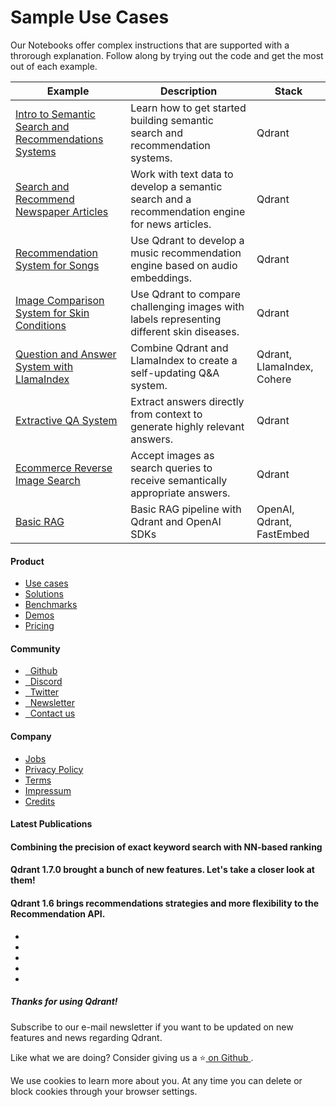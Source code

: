 # Sample Use Cases

Our Notebooks offer complex instructions that are supported with a throrough explanation. Follow along by trying out the code and get the most out of each example.

| Example | Description | Stack |
|---|---|---|
| [ Intro to Semantic Search and Recommendations Systems ](https://githubtocolab.com/qdrant/examples/blob/master/qdrant_101_getting_started/getting_started.ipynb) | Learn how to get started building semantic search and recommendation systems. | Qdrant |
| [ Search and Recommend Newspaper Articles ](https://githubtocolab.com/qdrant/examples/blob/master/qdrant_101_text_data/qdrant_and_text_data.ipynb) | Work with text data to develop a semantic search and a recommendation engine for news articles. | Qdrant |
| [ Recommendation System for Songs ](https://githubtocolab.com/qdrant/examples/blob/master/qdrant_101_audio_data/03_qdrant_101_audio.ipynb) | Use Qdrant to develop a music recommendation engine based on audio embeddings. | Qdrant |
| [ Image Comparison System for Skin Conditions ](https://colab.research.google.com/github/qdrant/examples/blob/master/qdrant_101_image_data/04_qdrant_101_cv.ipynb) | Use Qdrant to compare challenging images with labels representing different skin diseases. | Qdrant |
| [ Question and Answer System with LlamaIndex ](https://githubtocolab.com/qdrant/examples/blob/master/llama_index_recency/Qdrant%20and%20LlamaIndex%20%E2%80%94%20A%20new%20way%20to%20keep%20your%20Q%26A%20systems%20up-to-date.ipynb) | Combine Qdrant and LlamaIndex to create a self-updating Q&A system. | Qdrant, LlamaIndex, Cohere |
| [ Extractive QA System ](https://githubtocolab.com/qdrant/examples/blob/master/extractive_qa/extractive-question-answering.ipynb) | Extract answers directly from context to generate highly relevant answers. | Qdrant |
| [ Ecommerce Reverse Image Search ](https://githubtocolab.com/qdrant/examples/blob/master/ecommerce_reverse_image_search/ecommerce-reverse-image-search.ipynb) | Accept images as search queries to receive semantically appropriate answers. | Qdrant |
| [ Basic RAG ](https://githubtocolab.com/qdrant/examples/blob/master/rag-openai-qdrant/rag-openai-qdrant.ipynb) | Basic RAG pipeline with Qdrant and OpenAI SDKs | OpenAI, Qdrant, FastEmbed |


#### Product

- [ 
Use cases
 ](https://qdrant.tech/use-cases/)
- [ 
Solutions
 ](https://qdrant.tech/solutions/)
- [ 
Benchmarks
 ](https://qdrant.tech/benchmarks/)
- [ 
Demos
 ](https://qdrant.tech/demo/)
- [ 
Pricing
 ](https://qdrant.tech/pricing/)


#### Community

- [ 
 
Github
 ](https://github.com/qdrant/qdrant)
- [ 
 
Discord
 ](https://qdrant.to/discord)
- [ 
 
Twitter
 ](https://qdrant.to/twitter)
- [ 
 
Newsletter
 ](https://qdrant.tech/subscribe/)
- [ 
 
Contact us
 ](https://qdrant.to/contact-us)


#### Company

- [ 
Jobs
 ](https://qdrant.join.com)
- [ 
Privacy Policy
 ](https://qdrant.tech/legal/privacy-policy/)
- [ 
Terms
 ](https://qdrant.tech/legal/terms_and_conditions/)
- [ 
Impressum
 ](https://qdrant.tech/legal/impressum/)
- [ 
Credits
 ](https://qdrant.tech/legal/credits/)


#### Latest Publications

#### Combining the precision of exact keyword search with NN-based ranking

#### Qdrant 1.7.0 brought a bunch of new features. Let's take a closer look at them!

#### Qdrant 1.6 brings recommendations strategies and more flexibility to the Recommendation API.

- [  ](https://github.com/qdrant/qdrant)
- [  ](https://qdrant.to/linkedin)
- [  ](https://qdrant.to/twitter)
- [  ](https://qdrant.to/discord)
- [  ](https://www.youtube.com/channel/UC6ftm8PwH1RU_LM1jwG0LQA)


##### Thanks for using Qdrant!

Subscribe to our e-mail newsletter if you want to be updated on new features and news regarding
Qdrant.

Like what we are doing? Consider giving us a ⭐[ on Github ](https://github.com/qdrant/qdrant).

We use cookies to learn more about you. At any time you can delete or block cookies through your browser settings.